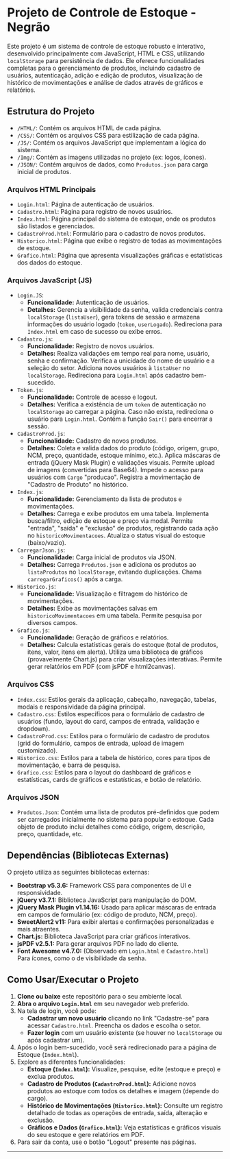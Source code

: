 # Projeto de Controle de Estoque - Negrão

Este projeto é um sistema de controle de estoque robusto e interativo, desenvolvido principalmente com JavaScript, HTML e CSS, utilizando `localStorage` para persistência de dados. Ele oferece funcionalidades completas para o gerenciamento de produtos, incluindo cadastro de usuários, autenticação, adição e edição de produtos, visualização de histórico de movimentações e análise de dados através de gráficos e relatórios.

## Estrutura do Projeto

-   `/HTML/`: Contém os arquivos HTML de cada página.
-   `/CSS/`: Contém os arquivos CSS para estilização de cada página.
-   `/JS/`: Contém os arquivos JavaScript que implementam a lógica do sistema.
-   `/Img/`: Contém as imagens utilizadas no projeto (ex: logos, ícones).
-   `/JSON/`: Contém arquivos de dados, como `Produtos.json` para carga inicial de produtos.

### Arquivos HTML Principais

* `Login.html`: Página de autenticação de usuários.
* `Cadastro.html`: Página para registro de novos usuários.
* `Index.html`: Página principal do sistema de estoque, onde os produtos são listados e gerenciados.
* `CadastroProd.html`: Formulário para o cadastro de novos produtos.
* `Historico.html`: Página que exibe o registro de todas as movimentações de estoque.
* `Grafico.html`: Página que apresenta visualizações gráficas e estatísticas dos dados do estoque.

### Arquivos JavaScript (JS)

* `Login.JS`:
    * **Funcionalidade:** Autenticação de usuários.
    * **Detalhes:** Gerencia a visibilidade da senha, valida credenciais contra `localStorage` (`listaUser`), gera tokens de sessão e armazena informações do usuário logado (`token`, `userLogado`). Redireciona para `Index.html` em caso de sucesso ou exibe erros.
* `Cadastro.js`:
    * **Funcionalidade:** Registro de novos usuários.
    * **Detalhes:** Realiza validações em tempo real para nome, usuário, senha e confirmação. Verifica a unicidade do nome de usuário e a seleção do setor. Adiciona novos usuários à `listaUser` no `localStorage`. Redireciona para `Login.html` após cadastro bem-sucedido.
* `Token.js`:
    * **Funcionalidade:** Controle de acesso e logout.
    * **Detalhes:** Verifica a existência de um `token` de autenticação no `localStorage` ao carregar a página. Caso não exista, redireciona o usuário para `Login.html`. Contém a função `Sair()` para encerrar a sessão.
* `CadastroProd.js`:
    * **Funcionalidade:** Cadastro de novos produtos.
    * **Detalhes:** Coleta e valida dados do produto (código, origem, grupo, NCM, preço, quantidade, estoque mínimo, etc.). Aplica máscaras de entrada (jQuery Mask Plugin) e validações visuais. Permite upload de imagens (convertidas para Base64). Impede o acesso para usuários com `Cargo` "producao". Registra a movimentação de "Cadastro de Produto" no histórico.
* `Index.js`:
    * **Funcionalidade:** Gerenciamento da lista de produtos e movimentações.
    * **Detalhes:** Carrega e exibe produtos em uma tabela. Implementa busca/filtro, edição de estoque e preço via modal. Permite "entrada", "saída" e "exclusão" de produtos, registrando cada ação no `historicoMovimentacoes`. Atualiza o status visual do estoque (baixo/vazio).
* `CarregarJson.js`:
    * **Funcionalidade:** Carga inicial de produtos via JSON.
    * **Detalhes:** Carrega `Produtos.json` e adiciona os produtos ao `listaProdutos` no `localStorage`, evitando duplicações. Chama `carregarGraficos()` após a carga.
* `Historico.js`:
    * **Funcionalidade:** Visualização e filtragem do histórico de movimentações.
    * **Detalhes:** Exibe as movimentações salvas em `historicoMovimentacoes` em uma tabela. Permite pesquisa por diversos campos.
* `Grafico.js`:
    * **Funcionalidade:** Geração de gráficos e relatórios.
    * **Detalhes:** Calcula estatísticas gerais do estoque (total de produtos, itens, valor, itens em alerta). Utiliza uma biblioteca de gráficos (provavelmente Chart.js) para criar visualizações interativas. Permite gerar relatórios em PDF (com jsPDF e html2canvas).

### Arquivos CSS

* `Index.css`: Estilos gerais da aplicação, cabeçalho, navegação, tabelas, modais e responsividade da página principal.
* `Cadastro.css`: Estilos específicos para o formulário de cadastro de usuários (fundo, layout do card, campos de entrada, validação e dropdown).
* `CadastroProd.css`: Estilos para o formulário de cadastro de produtos (grid do formulário, campos de entrada, upload de imagem customizado).
* `Historico.css`: Estilos para a tabela de histórico, cores para tipos de movimentação, e barra de pesquisa.
* `Grafico.css`: Estilos para o layout do dashboard de gráficos e estatísticas, cards de gráficos e estatísticas, e botão de relatório.

### Arquivos JSON

* `Produtos.Json`: Contém uma lista de produtos pré-definidos que podem ser carregados inicialmente no sistema para popular o estoque. Cada objeto de produto inclui detalhes como código, origem, descrição, preço, quantidade, etc.

## Dependências (Bibliotecas Externas)

O projeto utiliza as seguintes bibliotecas externas:

* **Bootstrap v5.3.6:** Framework CSS para componentes de UI e responsividade.
* **jQuery v3.7.1:** Biblioteca JavaScript para manipulação do DOM.
* **jQuery Mask Plugin v1.14.16:** Usado para aplicar máscaras de entrada em campos de formulário (ex: código de produto, NCM, preço).
* **SweetAlert2 v11:** Para exibir alertas e confirmações personalizadas e mais atraentes.
* **Chart.js:** Biblioteca JavaScript para criar gráficos interativos.
* **jsPDF v2.5.1:** Para gerar arquivos PDF no lado do cliente.
* **Font Awesome v4.7.0:** (Observado em `Login.html` e `Cadastro.html`) Para ícones, como o de visibilidade da senha.

## Como Usar/Executar o Projeto

1.  **Clone ou baixe** este repositório para o seu ambiente local.
2.  **Abra o arquivo `Login.html`** em seu navegador web preferido.
3.  Na tela de login, você pode:
    * **Cadastrar um novo usuário** clicando no link "Cadastre-se" para acessar `Cadastro.html`. Preencha os dados e escolha o setor.
    * **Fazer login** com um usuário existente (se houver no `localStorage` ou após cadastrar um).
4.  Após o login bem-sucedido, você será redirecionado para a página de Estoque (`Index.html`).
5.  Explore as diferentes funcionalidades:
    * **Estoque (`Index.html`):** Visualize, pesquise, edite (estoque e preço) e exclua produtos.
    * **Cadastro de Produtos (`CadastroProd.html`):** Adicione novos produtos ao estoque com todos os detalhes e imagem (depende do cargo).
    * **Histórico de Movimentações (`Historico.html`):** Consulte um registro detalhado de todas as operações de entrada, saída, alteração e exclusão.
    * **Gráficos e Dados (`Grafico.html`):** Veja estatísticas e gráficos visuais do seu estoque e gere relatórios em PDF.
6.  Para sair da conta, use o botão "Logout" presente nas páginas.
---